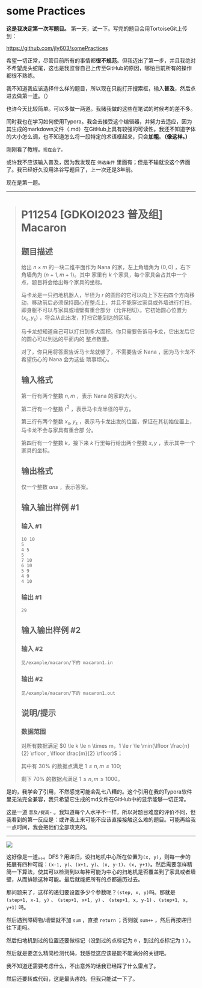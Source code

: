 # some Practices

**这是我决定第一次写题目。** 第一天，试一下。写完的题目会用TortoiseGit上传到：

https://github.com/jly603/somePractices

希望一切正常，尽管目前所有的事情都**很不规范**。但我迈出了第一步，并且我绝对不希望虎头蛇尾，这也是我监督自己上传至GitHub的原因，哪怕目前所有的操作都很不熟练。

我不知道我应该选择什么样的题目，所以现在只能打开搜索框，输入**普及**，然后点进去做第一道。（）

也许今天比较简单。可以多做一两道。我赌我做的这些在笔试的时候考的差不多。

同时我也在学习如何使用Typora。我会去接受这个编辑器，并努力去适应，因为其生成的markdown文件（.md）在GitHub上具有较强的可读性。我还不知道字体的大小怎么调，也不知道怎么将一段特定的术语框起来，只会**加粗**。**（像这样。）**

刚刚看了教程。`现在会了。`

或许我不应该输入普及，因为我发现在 `筛选条件` 里面有；但是不输就没这个界面了。我已经好久没用洛谷写题目了，上一次还是3年前。



现在是第一题。

<hr>

> # P11254 [GDKOI2023 普及组] Macaron
>
> ## 题目描述
>
> 给出 $n\times m$ 的一块二维平面作为 Nana 的家，左上角墙角为 $(0, 0)$ ，右下角墙角为 $(n + 1, m + 1)$。其中
> 家里有 $k$ 个家具，每个家具会占其中一个点，题目将会给出每个家具的坐标。
>
> 马卡龙是一只扫地机器人，半径为 $r$ 的圆形的它可以向上下左右四个方向移动，移动前后必须保持圆心在整点上，并且不能穿过家具或外墙进行打扫，即身躯不可以与家具或墙壁有重合部分（允许相切）。它初始圆心位置为 $(x_s, y_s)$ ，将会从此出发，打扫它能到达的区域。
>
> 马卡龙想知道自己可以打扫到多大面积。你只需要告诉马卡龙，它出发后它的圆心可以到达的平面内的
> 整点数量。
>
> 对了，你只用将答案告诉马卡龙就够了，不需要告诉 Nana ，因为马卡龙不希望伤心的 Nana 会为这些
> 琐事烦心。
>
> ## 输入格式
>
> 第一行有两个整数 $n, m$ ，表示 Nana 的家的大小。
>
> 第二行有一个整数 $r^2$ ，表示马卡龙半径的平方。
>
> 第三行有两个整数 $x_s, y_s$ ，表示马卡龙出发的位置，保证在其初始位置上，马卡龙不会与家具有重合部
> 分。
>
> 第四行有一个整数 $k$，接下来 $k$ 行里每行给出两个整数 $x, y$ ，表示其中一个家具的坐标。
>
> ## 输出格式
>
> 仅一个整数 $ans$ ，表示答案。
>
> ## 输入输出样例 #1
>
> ### 输入 #1
>
> ```
> 10 10
> 5
> 4 5
> 5
> 7 10
> 6 10
> 5 9
> 4 9
> 4 10
> ```
>
> ### 输出 #1
>
> ```
> 29
> ```
>
> ## 输入输出样例 #2
>
> ### 输入 #2
>
> ```
> 见/example/macaron/下的 macaron1.in
> ```
>
> ### 输出 #2
>
> ```
> 见/example/macaron/下的 macaron1.out
> ```
>
> ## 说明/提示
>
> ### 数据范围
>
> 对所有数据满足 $0 \le k \le n \times  m，1 \le r \le \min(\lfloor \frac{n}{2} \rfloor , \lfloor \frac{m}{2} \rfloor)$；
>
> 其中有 $30\%$ 的数据点满足 $1 \le n, m \le 100$;
>
> 剩下 $70\%$ 的数据点满足 $1 \le n, m \le 1000$。

是的，我学会了引用，不然感觉可能会乱七八糟的。这个引用在我的Typora软件里无法完全兼容，我只希望它生成的md文件在GitHub中的显示能够一切正常。

这是一道 `普及/提高-` 。我知道每个人水平不一样，所以对题目难度的评价不同，但我看到的第一反应是：或许我上来可能不应该直接接触这么难的题目。可能再给我一点时间，我会把他们全部攻克的。

<hr>


![](C:\Users\jelosy\Desktop\somePractices\2025\09\16\20250916_01.png)

这好像是一道。。。DFS？用递归，设扫地机中心所在位置为`(x, y)`，则每一步的拓展有四种可能：`(x-1, y)`、`(x+1, y)`、`(x, y-1)`、`(x, y+1)`。然后需要怎样精简一下算法，使其可以检测到以每种可能为中心的扫地机是否覆盖到了家具或者墙壁，从而排除这种可能。最后就能把所有的点都遍历过去。

那问题来了，这样的递归要设置多少个参数呢？`(step, x, y)`吗。那就是 `(step+1, x-1, y)` 、 `(step+1, x+1, y)` 、 `(step+1, x, y-1)` 、`(step+1, x, y+1)` 吗。

然后遇到障碍物/墙壁就不加 `sum` ，直接 `return` ；否则就 `sum++` ，然后再按递归往下走吗。

然后扫地机到过的位置还要做标记（没到过的点标记为 `0` ，到过的点标记为 `1` ）。

然后就是要怎么精简检测代码，我感觉这应该是能不能满分的关键吧。

我不知道还需要考虑什么，不出意外的话我已经踩了什么雷点了。

然后还要转成代码，这是最头疼的。但我只能试一下了。






